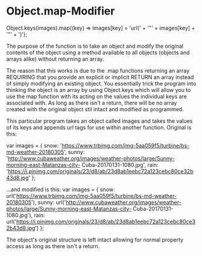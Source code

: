 # Object.map-Modifier

Object.keys(images).map((key) => images[key] = 'url(' + '"' + images[key] + '"' + ')');

The purpose of the function is to take an object and modify the original contents of the object using a method available to all objects (objects and arrays alike) without returning an array. 

The reason that this works is due to the .map functions returning an array REQUIRING that you provide an explicit or implicit RETURN an array instead of simply modifying an existing object. You essentially trick the program into thinking the object is an array by using Object.keys which will allow you to use the map function with its acting on the values the individual keys are associated with. As long as there isn't a return, there will be no array created with the original object stil intact and modified as programmed. 

This particular program takes an object called images and takes the values of its keys and appends url tags for use within another function. Original is this:

var images = {
                snow: 'https://www.trbimg.com/img-5aa059f5/turbine/bs-md-weather-20180305',
                sunny: 'http://www.cubaweather.org/images/weather-photos/large/Sunny-morning-east-Matanzas-city-
                Cuba-20170131-1080.jpg',
                rain: 'https://i.pinimg.com/originals/23/d8/ab/23d8ab1eebc72a123cebc80ce32b43d8.jpg'
            };
            
...and modified is this:
var images = {
                snow: url('https://www.trbimg.com/img-5aa059f5/turbine/bs-md-weather-20180305'),
                sunny: url('http://www.cubaweather.org/images/weather-photos/large/Sunny-morning-east-Matanzas-city-
                Cuba-20170131-1080.jpg'),
                rain: url('https://i.pinimg.com/originals/23/d8/ab/23d8ab1eebc72a123cebc80ce32b43d8.jpg')
            };
            
The object's original structure is left intact allowing for normal property access as long as there isn't a return.
